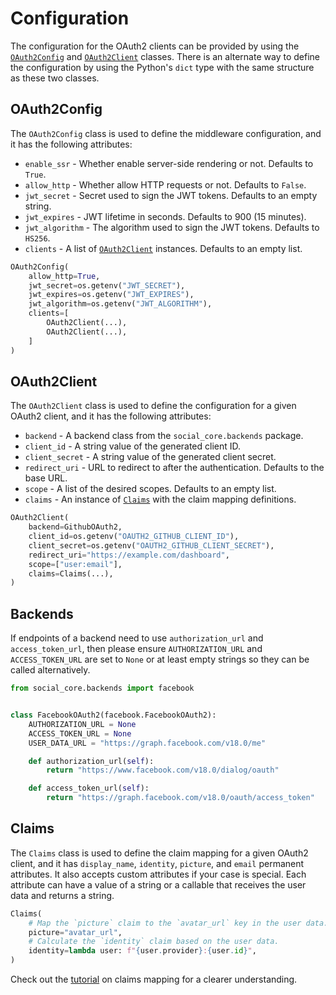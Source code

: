 # Configuration

The configuration for the OAuth2 clients can be provided by using the [`OAuth2Config`](#oauth2config)
and [`OAuth2Client`](#oauth2client) classes. There is an alternate way to define the configuration by using the
Python's `dict` type with the same structure as these two classes.

## OAuth2Config

The `OAuth2Config` class is used to define the middleware configuration, and it has the following attributes:

- `enable_ssr` - Whether enable server-side rendering or not. Defaults to `True`.
- `allow_http` - Whether allow HTTP requests or not. Defaults to `False`.
- `jwt_secret` - Secret used to sign the JWT tokens. Defaults to an empty string.
- `jwt_expires` - JWT lifetime in seconds. Defaults to 900 (15 minutes).
- `jwt_algorithm` - The algorithm used to sign the JWT tokens. Defaults to `HS256`.
- `clients` - A list of [`OAuth2Client`](#oauth2client) instances. Defaults to an empty list.

```python
OAuth2Config(
    allow_http=True,
    jwt_secret=os.getenv("JWT_SECRET"),
    jwt_expires=os.getenv("JWT_EXPIRES"),
    jwt_algorithm=os.getenv("JWT_ALGORITHM"),
    clients=[
        OAuth2Client(...),
        OAuth2Client(...),
    ]
)
```

## OAuth2Client

The `OAuth2Client` class is used to define the configuration for a given OAuth2 client, and it has the following
attributes:

- `backend` - A backend class from the `social_core.backends` package.
- `client_id` - A string value of the generated client ID.
- `client_secret` - A string value of the generated client secret.
- `redirect_uri` - URL to redirect to after the authentication. Defaults to the base URL.
- `scope` - A list of the desired scopes. Defaults to an empty list.
- `claims` - An instance of [`Claims`](#claims) with the claim mapping definitions.

```python
OAuth2Client(
    backend=GithubOAuth2,
    client_id=os.getenv("OAUTH2_GITHUB_CLIENT_ID"),
    client_secret=os.getenv("OAUTH2_GITHUB_CLIENT_SECRET"),
    redirect_uri="https://example.com/dashboard",
    scope=["user:email"],
    claims=Claims(...),
)
```

## Backends

If endpoints of a backend need to use `authorization_url` and `access_token_url`, then please ensure
`AUTHORIZATION_URL` and `ACCESS_TOKEN_URL` are set to `None` or at least empty strings so they can be called
alternatively.

```python
from social_core.backends import facebook


class FacebookOAuth2(facebook.FacebookOAuth2):
    AUTHORIZATION_URL = None
    ACCESS_TOKEN_URL = None
    USER_DATA_URL = "https://graph.facebook.com/v18.0/me"

    def authorization_url(self):
        return "https://www.facebook.com/v18.0/dialog/oauth"

    def access_token_url(self):
        return "https://graph.facebook.com/v18.0/oauth/access_token"
```

## Claims

The `Claims` class is used to define the claim mapping for a given OAuth2 client, and it has `display_name`, `identity`,
`picture`, and `email` permanent attributes. It also accepts custom attributes if your case is special. Each attribute
can have a value of a string or a callable that receives the user data and returns a string.

```python
Claims(
    # Map the `picture` claim to the `avatar_url` key in the user data.
    picture="avatar_url",
    # Calculate the `identity` claim based on the user data.
    identity=lambda user: f"{user.provider}:{user.id}",
)
```

Check out the [tutorial](/references/tutorials#claims-mapping) on claims mapping for a clearer understanding.
